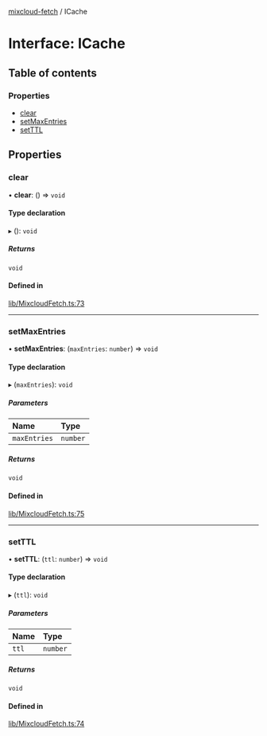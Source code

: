 [mixcloud-fetch](../README.md) / ICache

# Interface: ICache

## Table of contents

### Properties

- [clear](ICache.md#clear)
- [setMaxEntries](ICache.md#setmaxentries)
- [setTTL](ICache.md#setttl)

## Properties

### clear

• **clear**: () => `void`

#### Type declaration

▸ (): `void`

##### Returns

`void`

#### Defined in

[lib/MixcloudFetch.ts:73](https://github.com/patrickkfkan/mixcloud-fetch/blob/e4ecdc8/src/lib/MixcloudFetch.ts#L73)

___

### setMaxEntries

• **setMaxEntries**: (`maxEntries`: `number`) => `void`

#### Type declaration

▸ (`maxEntries`): `void`

##### Parameters

| Name | Type |
| :------ | :------ |
| `maxEntries` | `number` |

##### Returns

`void`

#### Defined in

[lib/MixcloudFetch.ts:75](https://github.com/patrickkfkan/mixcloud-fetch/blob/e4ecdc8/src/lib/MixcloudFetch.ts#L75)

___

### setTTL

• **setTTL**: (`ttl`: `number`) => `void`

#### Type declaration

▸ (`ttl`): `void`

##### Parameters

| Name | Type |
| :------ | :------ |
| `ttl` | `number` |

##### Returns

`void`

#### Defined in

[lib/MixcloudFetch.ts:74](https://github.com/patrickkfkan/mixcloud-fetch/blob/e4ecdc8/src/lib/MixcloudFetch.ts#L74)
